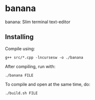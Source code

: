 # banana

banana: Slim terminal text-editor

## Installing

Compile using:

`g++ src/*.cpp -lncursesw -o ./banana`

After compiling, run with:

`./banana FILE`

To compile and open at the same time, do:

`./build.sh FILE`